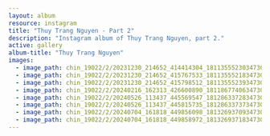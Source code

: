 ```yaml
---
layout: album
resource: instagram
title: "Thuy Trang Nguyen - Part 2"
description: "Instagram album of Thuy Trang Nguyen, part 2."
active: gallery
album-title: "Thuy Trang Nguyen"
images:
  - image_path: chin_19022/2/20231230_214652_414414304_18113555230347304_7472199744465468553_n.jpg
  - image_path: chin_19022/2/20231230_214652_415767533_18113555218347304_1672205101083812556_n.jpg
  - image_path: chin_19022/2/20231230_214652_415798512_18113555239347304_4286929147615102258_n.jpg
  - image_path: chin_19022/2/20240216_162313_426600890_18118677406347304_6013453394068756846_n.jpg
  - image_path: chin_19022/2/20240526_113437_445569547_18128633728347304_7689269017900333019_n.jpg
  - image_path: chin_19022/2/20240526_113437_445815735_18128633737347304_8758253588697332098_n.jpg
  - image_path: chin_19022/2/20240704_161818_449856098_18132693709347304_7397872902533677104_n.jpg
  - image_path: chin_19022/2/20240704_161818_449858972_18132693718347304_2510342899636278957_n.jpg
---
```

